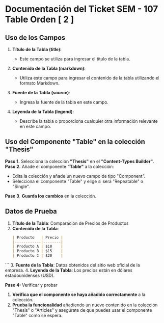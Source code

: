 # Documentación del Ticket SEM - 107 Table Orden [ 2 ]

## Uso de los Campos

1. **Título de la Tabla (title)**:
   - Este campo se utiliza para ingresar el título de la tabla.

2. **Contenido de la Tabla (markdown)**:
   - Utiliza este campo para ingresar el contenido de la tabla utilizando el formato Markdown.

3. **Fuente de la Tabla (source)**:
   - Ingresa la fuente de la tabla en este campo.

4. **Leyenda de la Tabla (legend)**:
   - Describe la tabla o proporciona cualquier otra información relevante en este campo.

## Uso del Componente "Table" en la colección "Thesis"

**Paso 1.** Selecciona la colección **"Thesis"** en el **"Content-Types Builder"**.
**Paso 2.** Añade el componente **"Table"** a la colección:
   - Edita la colección y añade un nuevo campo de tipo "Component".
   - Selecciona el componente "Table" y elige si será "Repeatable" o "Single".

**Paso 3.** **Guarda los cambios** en la colección.

## Datos de Prueba

1. **Título de la Tabla**: Comparación de Precios de Productos
2. **Contenido de la Tabla**:
   ```markdown
   | Producto   | Precio |
   |------------|--------|
   | Producto A | $10    |
   | Producto B | $15    |
   | Producto C | $20    |
  ´´´
3. **Fuente de la Tabla**: Datos obtenidos del sitio web oficial de la empresa.
4. **Leyenda de la Tabla**: Los precios están en dólares estadounidenses (USD).

**Paso 4:** Verificar y probar

1. **Verifica que el componente se haya añadido correctamente** a la colección.
2. **Prueba la funcionalidad** añadiendo un nuevo contenido en la colección "Thesis" o "Articles" y asegúrate de que puedes usar el componente "Table" como se espera.